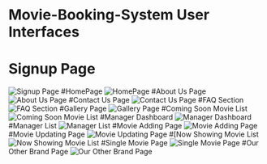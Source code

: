 # Movie-Booking-System User Interfaces

# Signup Page
![Signup Page](https://github.com/ThesaranaDissanayake/Movie-Booking-System/assets/128695643/41a6c9f7-e6be-4f8e-b529-0ab51d5f485a)
#HomePage
![HomePage](https://github.com/ThesaranaDissanayake/Movie-Booking-System/assets/128695643/4c38655a-6156-44aa-9c73-b0e8a91a7646)
#About Us Page
![About Us Page](https://github.com/ThesaranaDissanayake/Movie-Booking-System/assets/128695643/b51784cf-52bd-479a-b94d-162a2379177a)
#Contact Us Page
![Contact Us Page](https://github.com/ThesaranaDissanayake/Movie-Booking-System/assets/128695643/c748f957-6dfe-4514-b4de-9f0b5b1e4af3)
#FAQ Section
![FAQ Section](https://github.com/ThesaranaDissanayake/Movie-Booking-System/assets/128695643/a3f3cc8d-f6f0-49cb-bf42-17b549a546ad)
#Gallery Page
![Gallery Page](https://github.com/ThesaranaDissanayake/Movie-Booking-System/assets/128695643/fbab81b0-34f8-4fb7-bb25-dd1d59044dfe)
#Coming Soon Movie List
![Coming Soon Movie List](https://github.com/ThesaranaDissanayake/Movie-Booking-System/assets/128695643/2a447f0f-d5f6-4db2-8eb0-f0c9b603b9b4)
#Manager Dashboard
![Manager Dashboard](https://github.com/ThesaranaDissanayake/Movie-Booking-System/assets/128695643/9a347f69-b074-430a-880a-316c13179f95)
#Manager List
![Manager List](https://github.com/ThesaranaDissanayake/Movie-Booking-System/assets/128695643/1c14b67a-e4b3-4a2c-b843-68e171d4d4c8)
#Movie Adding Page
![Movie Adding Page](https://github.com/ThesaranaDissanayake/Movie-Booking-System/assets/128695643/91eb1a0f-c408-444b-8cd0-c669d2b8ad23)
#Movie Updating Page
![Movie Updating Page](https://github.com/ThesaranaDissanayake/Movie-Booking-System/assets/128695643/361d3fcd-aa00-4134-91c6-14d2e1e74c4b)
#[Now Showing Movie List
![Now Showing Movie List](https://github.com/ThesaranaDissanayake/Movie-Booking-System/assets/128695643/0a81d760-4d0c-4a8a-86f6-f82c22307c38)
#Single Movie Page
![Single Movie Page](https://github.com/ThesaranaDissanayake/Movie-Booking-System/assets/128695643/cad68834-274a-44e4-8bea-891ad8c05851)
#Our Other Brand Page
![Our Other Brand Page](https://github.com/ThesaranaDissanayake/Movie-Booking-System/assets/128695643/e8ec8552-4c56-4b17-ac8c-97491b5db415)
